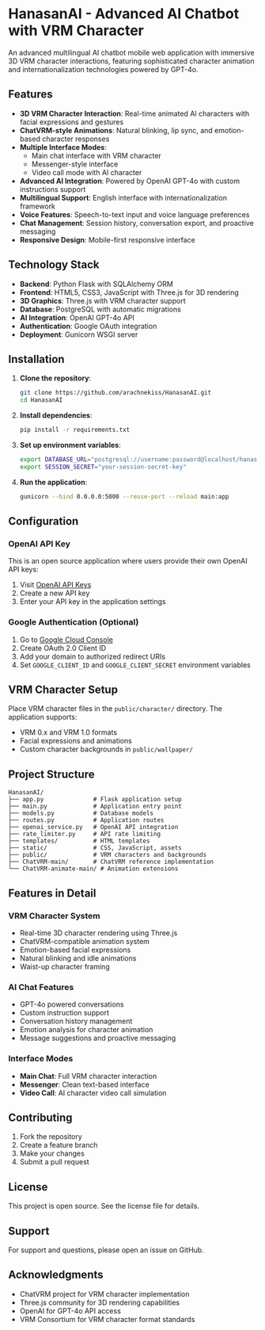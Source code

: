 # HanasanAI - Advanced AI Chatbot with VRM Character

An advanced multilingual AI chatbot mobile web application with immersive 3D VRM character interactions, featuring sophisticated character animation and internationalization technologies powered by GPT-4o.

## Features

- **3D VRM Character Interaction**: Real-time animated AI characters with facial expressions and gestures
- **ChatVRM-style Animations**: Natural blinking, lip sync, and emotion-based character responses
- **Multiple Interface Modes**:
  - Main chat interface with VRM character
  - Messenger-style interface
  - Video call mode with AI character
- **Advanced AI Integration**: Powered by OpenAI GPT-4o with custom instructions support
- **Multilingual Support**: English interface with internationalization framework
- **Voice Features**: Speech-to-text input and voice language preferences
- **Chat Management**: Session history, conversation export, and proactive messaging
- **Responsive Design**: Mobile-first responsive interface

## Technology Stack

- **Backend**: Python Flask with SQLAlchemy ORM
- **Frontend**: HTML5, CSS3, JavaScript with Three.js for 3D rendering
- **3D Graphics**: Three.js with VRM character support
- **Database**: PostgreSQL with automatic migrations
- **AI Integration**: OpenAI GPT-4o API
- **Authentication**: Google OAuth integration
- **Deployment**: Gunicorn WSGI server

## Installation

1. **Clone the repository**:
   ```bash
   git clone https://github.com/arachnekiss/HanasanAI.git
   cd HanasanAI
   ```

2. **Install dependencies**:
   ```bash
   pip install -r requirements.txt
   ```

3. **Set up environment variables**:
   ```bash
   export DATABASE_URL="postgresql://username:password@localhost/hanasanai"
   export SESSION_SECRET="your-session-secret-key"
   ```

4. **Run the application**:
   ```bash
   gunicorn --bind 0.0.0.0:5000 --reuse-port --reload main:app
   ```

## Configuration

### OpenAI API Key

This is an open source application where users provide their own OpenAI API keys:

1. Visit [OpenAI API Keys](https://platform.openai.com/api-keys)
2. Create a new API key
3. Enter your API key in the application settings

### Google Authentication (Optional)

1. Go to [Google Cloud Console](https://console.cloud.google.com/apis/credentials)
2. Create OAuth 2.0 Client ID
3. Add your domain to authorized redirect URIs
4. Set `GOOGLE_CLIENT_ID` and `GOOGLE_CLIENT_SECRET` environment variables

## VRM Character Setup

Place VRM character files in the `public/character/` directory. The application supports:
- VRM 0.x and VRM 1.0 formats
- Facial expressions and animations
- Custom character backgrounds in `public/wallpaper/`

## Project Structure

```
HanasanAI/
├── app.py              # Flask application setup
├── main.py             # Application entry point
├── models.py           # Database models
├── routes.py           # Application routes
├── openai_service.py   # OpenAI API integration
├── rate_limiter.py     # API rate limiting
├── templates/          # HTML templates
├── static/             # CSS, JavaScript, assets
├── public/             # VRM characters and backgrounds
├── ChatVRM-main/       # ChatVRM reference implementation
└── ChatVRM-animate-main/ # Animation extensions
```

## Features in Detail

### VRM Character System
- Real-time 3D character rendering using Three.js
- ChatVRM-compatible animation system
- Emotion-based facial expressions
- Natural blinking and idle animations
- Waist-up character framing

### AI Chat Features
- GPT-4o powered conversations
- Custom instruction support
- Conversation history management
- Emotion analysis for character animation
- Message suggestions and proactive messaging

### Interface Modes
- **Main Chat**: Full VRM character interaction
- **Messenger**: Clean text-based interface
- **Video Call**: AI character video call simulation

## Contributing

1. Fork the repository
2. Create a feature branch
3. Make your changes
4. Submit a pull request

## License

This project is open source. See the license file for details.

## Support

For support and questions, please open an issue on GitHub.

## Acknowledgments

- ChatVRM project for VRM character implementation
- Three.js community for 3D rendering capabilities
- OpenAI for GPT-4o API access
- VRM Consortium for VRM character format standards